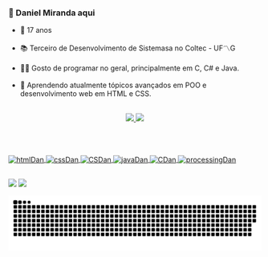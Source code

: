 ### 👋 Daniel Miranda aqui

- 🎂  17 anos <br> <br>
- 📚  Terceiro de Desenvolvimento de Sistemasa no Coltec - UF〽G <br> <br>
- 👨‍💻  Gosto de programar no geral, principalmente em C, C# e Java. <br> <br>
- 🌱  Aprendendo atualmente tópicos avançados em POO e desenvolvimento web em HTML e CSS. <br> <br>

<div align="center">
  <a href="https://github.com/rafaballerini">
  <img height="150em" src="https://github-readme-stats.vercel.app/api?username=Dannillouou&show_icons=true&theme=dark&include_all_commits=true&count_private=true"/>
  <img height="150em" src="https://github-readme-stats.vercel.app/api/top-langs/?username=Dannillouou&layout=compact&theme=dark&exclude_repo=AEDS&langs_count=10"/>
</div>

<br>

<!--
[![Dannillouou's GitHub stats](https://github-readme-stats.vercel.app/api?username=Dannillouou)](https://github.com/Dannillouou/github-readme-stats)
[![Top Langs](https://github-readme-stats.vercel.app/api/top-langs/?username=Dannillouou)](https://github.com/Dannillouou/github-readme-stats)
-->

##

<div style="display: inline_block"><br>
  <img alt= "htmlDan" align= "center" height= "40" width= "50" src="https://cdn.jsdelivr.net/gh/devicons/devicon/icons/html5/html5-plain.svg"/>
  <img alt= "cssDan"  align= "center" height= "40" width= "50" src="https://cdn.jsdelivr.net/gh/devicons/devicon/icons/css3/css3-plain.svg"/>
  <img alt= "CSDan" align= "center" height= "40" width= "50" src="https://cdn.jsdelivr.net/gh/devicons/devicon/icons/csharp/csharp-line.svg"/>
  <img alt= "javaDan" align= "center" height= "40" width= "50" src="https://cdn.jsdelivr.net/gh/devicons/devicon/icons/java/java-original.svg" />
  <img alt= "CDan" align= "center" height= "40" width= "50" src="https://cdn.jsdelivr.net/gh/devicons/devicon/icons/c/c-line.svg" />
  <img alt= "processingDan" align= "center" height= "40" width= "50" src="https://cdn.jsdelivr.net/gh/devicons/devicon/icons/processing/processing-plain.svg" />
</div>
  
##  

  <div>
    <a href= "mailto:danielalmemiranda@gmail.com" target= "_blank"><img src= "https://img.shields.io/badge/Gmail-D14836?style=for-the-badge&logo=gmail&logoColor=white"></a>
    <a href= "https://www.linkedin.com/in/daniel-de-miranda-almeida/" target= "_blank"><img src= "https://img.shields.io/badge/LinkedIn-0077B5?style=for-the-badge&logo=linkedin&logoColor=white"></a>
  </div>

![Snake animation](https://github.com/Dannillouou/Dannillouou/blob/output/github-contribution-grid-snake.svg)
